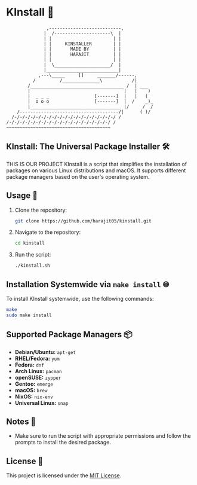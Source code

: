 
# KInstall 🚀
```
               ,---------------------------,
              |  /---------------------\  |
              | |                       | |
              | |     KINSTALLER        | |
              | |       MADE BY         | |
              | |       HARAJIT         | |
              | |                       | |
              |  \_____________________/  |
              |___________________________|
            ,---\_____     []     _______/------,
          /         /______________\           /|
        /___________________________________ /  | ___
        |                                   |   |    )
        |  _ _ _                 [-------]  |   |   (
        |  o o o                 [-------]  |  /    _)_
        |__________________________________ |/     /  /
    /-------------------------------------/|      ( )/
  /-/-/-/-/-/-/-/-/-/-/-/-/-/-/-/-/-/-/-/ /
/-/-/-/-/-/-/-/-/-/-/-/-/-/-/-/-/-/-/-/ /
~~~~~~~~~~~~~~~~~~~~~~~~~~~~~~~~~~~~~~~
```

## KInstall: The Universal Package Installer 🛠️
THIS IS OUR PROJECT
KInstall is a script that simplifies the installation of packages on various Linux distributions and macOS. It supports different package managers based on the user's operating system.

## Usage 🚀

1. Clone the repository:

   ```bash
   git clone https://github.com/harajit05/kinstall.git
   ```

2. Navigate to the repository:

   ```bash
   cd kinstall
   ```

3. Run the script:

   ```bash
   ./kinstall.sh
   ```

## Installation Systemwide via `make install` 🌐

To install KInstall systemwide, use the following commands:

```bash
make
sudo make install
```

## Supported Package Managers 📦

- **Debian/Ubuntu:** `apt-get` 
- **RHEL/Fedora:** `yum` 
- **Fedora:** `dnf` 
- **Arch Linux:** `pacman` 
- **openSUSE:** `zypper` 
- **Gentoo:** `emerge` 
- **macOS:** `brew` 
- **NixOS:** `nix-env` 
- **Universal Linux:** `snap` 

## Notes 📝

- Make sure to run the script with appropriate permissions and follow the prompts to install the desired package.

## License 📄

This project is licensed under the [MIT License](LICENSE).
